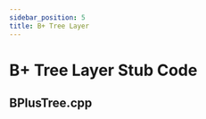 ```yaml
---
sidebar_position: 5
title: B+ Tree Layer
---
```


# B+ Tree Layer Stub Code

## BPlusTree.cpp

```cpp

```
